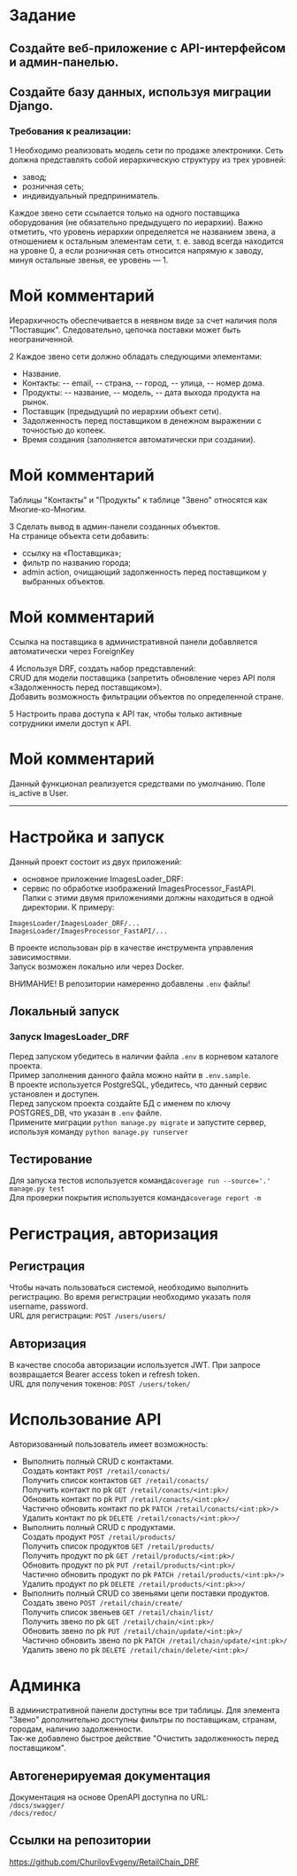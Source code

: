 # Задание
## Создайте веб-приложение с API-интерфейсом и админ-панелью.
## Создайте базу данных, используя миграции Django.
### Требования к реализации:

1 Необходимо реализовать модель сети по продаже электроники.
Сеть должна представлять собой иерархическую структуру из трех уровней:
- завод;
- розничная сеть;
- индивидуальный предприниматель.  
 
Каждое звено сети ссылается только на одного поставщика оборудования (не обязательно предыдущего по иерархии). 
Важно отметить, что уровень иерархии определяется не названием звена, а отношением к остальным элементам сети, т. е. завод всегда находится на уровне 0, а если розничная сеть относится напрямую к заводу, минуя остальные звенья, ее уровень — 1.

# Мой комментарий
Иерархичность обеспечивается в неявном виде за счет наличия поля "Поставщик". 
Следовательно, цепочка поставки может быть неограниченной.

2 Каждое звено сети должно обладать следующими элементами:
- Название.
- Контакты:
-- email,
-- страна,
-- город,
-- улица,
-- номер дома.
- Продукты:
-- название,
-- модель,
-- дата выхода продукта на рынок.
- Поставщик (предыдущий по иерархии объект сети).
- Задолженность перед поставщиком в денежном выражении с точностью до копеек.
- Время создания (заполняется автоматически при создании).

# Мой комментарий
Таблицы "Контакты" и "Продукты" к таблице "Звено" относятся как Многие-ко-Многим.

3 Сделать вывод в админ-панели созданных объектов.  
На странице объекта сети добавить:
- ссылку на «Поставщика»;
- фильтр по названию города;
- admin action, очищающий задолженность перед поставщиком у выбранных объектов.

# Мой комментарий
Ссылка на поставщика в административной панели добавляется автоматически через ForeignKey

4 Используя DRF, создать набор представлений:  
CRUD для модели поставщика (запретить обновление через API поля «Задолженность перед поставщиком»).  
Добавить возможность фильтрации объектов по определенной стране.

5 Настроить права доступа к API так, чтобы только активные сотрудники имели доступ к API.

# Мой комментарий
Данный функционал реализуется средствами по умолчанию. Поле is_active в User.

***
# Настройка и запуск
Данный проект состоит из двух приложений:
- основное приложение ImagesLoader_DRF:
- сервис по обработке изображений ImagesProcessor_FastAPI.  
Папки с этими двумя приложениями должны находиться в одной директории. К примеру:
```
ImagesLoader/ImagesLoader_DRF/...
ImagesLoader/ImagesProcessor_FastAPI/...
```
В проекте использован pip в качестве инструмента управления зависимостями.  
Запуск возможен локально или через Docker.

ВНИМАНИЕ! В репозитории намеренно добавлены ```.env``` файлы!

## Локальный запуск
### Запуск ImagesLoader_DRF
Перед запуском убедитесь в наличии файла ```.env``` в корневом каталоге проекта.  
Пример заполнения данного файла можно найти в ```.env.sample```.  
В проекте используется PostgreSQL, убедитесь, что данный сервис установлен и доступен.  
Перед запуском проекта создайте БД с именем по ключу POSTGRES_DB, что указан в ```.env``` файле.   
Примените миграции ```python manage.py migrate``` и запустите сервер, используя команду ```python manage.py runserver```  

## Тестирование
Для запуска тестов используется команда```coverage run --source='.' manage.py test```  
Для проверки покрытия используется команда```coverage report -m```  

# Регистрация, авторизация
## Регистрация
Чтобы начать пользоваться системой, необходимо выполнить регистрацию. 
Во время регистрации необходимо указать поля username, password.  
URL для регистрации: ```POST /users/users/``` 

## Авторизация
В качестве способа авторизации используется JWT. При запросе возвращается Bearer access token и refresh token.  
URL для получения токенов: ```POST /users/token/``` 

# Использование API
Авторизованный пользователь имеет возможность:
- Выполнить полный CRUD с контактами.  
Создать контакт ```POST /retail/conacts/```  
Получить список контактов ```GET /retail/conacts/```  
Получить контакт по pk ```GET /retail/conacts/<int:pk>/```  
Обновить контакт по pk ```PUT /retail/conacts/<int:pk>/```  
Частично обновить контакт по pk ```PATCH /retail/conacts/<int:pk>/>```  
Удалить контакт по pk ```DELETE /retail/conacts/<int:pk>>/```  
- Выполнить полный CRUD с продуктами.  
Создать продукт ```POST /retail/products/```  
Получить список продуктов ```GET /retail/products/```  
Получить продукт по pk ```GET /retail/products/<int:pk>/```  
Обновить продукт по pk ```PUT /retail/products/<int:pk>/```  
Частично обновить продукт по pk ```PATCH /retail/products/<int:pk>/>```  
Удалить продукт по pk ```DELETE /retail/products/<int:pk>>/```   
- Выполнить полный CRUD со звеньями цепи поставки продуктов.  
Создать звено ```POST /retail/chain/create/```  
Получить список звеньев ```GET /retail/chain/list/```  
Получить звено по pk ```GET /retail/chain/<int:pk>/```  
Обновить звено по pk ```PUT /retail/chain/update/<int:pk>/```  
Частично обновить звено по pk ```PATCH /retail/chain/update/<int:pk>/```    
Удалить звено по pk ```DELETE /retail/chain/delete/<int:pk>/```    

# Админка
В административной панели доступны все три таблицы.
Для элемента "Звено" дополнительно доступны фильтры по поставщикам, странам, городам, наличию задолженности.  
Так-же добавлено быстрое действие "Очистить задолженность перед поставщиком".
 

## Автогенерируемая документация
Документация на основе OpenAPI доступна по URL:  
```/docs/swagger/```   
```/docs/redoc/``` 

## Ссылки на репозитории
https://github.com/ChurilovEvgeny/RetailChain_DRF
